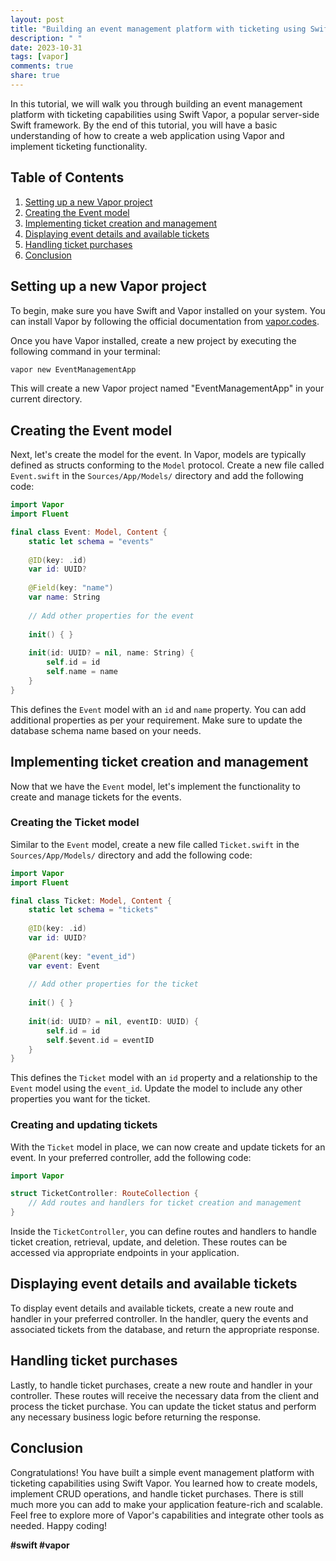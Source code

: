```yaml
---
layout: post
title: "Building an event management platform with ticketing using Swift Vapor"
description: " "
date: 2023-10-31
tags: [vapor]
comments: true
share: true
---
```


In this tutorial, we will walk you through building an event management platform with ticketing capabilities using Swift Vapor, a popular server-side Swift framework. By the end of this tutorial, you will have a basic understanding of how to create a web application using Vapor and implement ticketing functionality.

## Table of Contents
1. [Setting up a new Vapor project](#setting-up-a-new-vapor-project)
2. [Creating the Event model](#creating-the-event-model)
3. [Implementing ticket creation and management](#implementing-ticket-creation-and-management)
4. [Displaying event details and available tickets](#displaying-event-details-and-available-tickets)
5. [Handling ticket purchases](#handling-ticket-purchases)
6. [Conclusion](#conclusion)

## Setting up a new Vapor project
To begin, make sure you have Swift and Vapor installed on your system. You can install Vapor by following the official documentation from [vapor.codes](https://vapor.codes/).

Once you have Vapor installed, create a new project by executing the following command in your terminal:

```bash
vapor new EventManagementApp
```

This will create a new Vapor project named "EventManagementApp" in your current directory.

## Creating the Event model
Next, let's create the model for the event. In Vapor, models are typically defined as structs conforming to the `Model` protocol. Create a new file called `Event.swift` in the `Sources/App/Models/` directory and add the following code:

```swift
import Vapor
import Fluent

final class Event: Model, Content {
    static let schema = "events"
    
    @ID(key: .id)
    var id: UUID?
    
    @Field(key: "name")
    var name: String
    
    // Add other properties for the event
    
    init() { }
    
    init(id: UUID? = nil, name: String) {
        self.id = id
        self.name = name
    }
}
```

This defines the `Event` model with an `id` and `name` property. You can add additional properties as per your requirement. Make sure to update the database schema name based on your needs.

## Implementing ticket creation and management
Now that we have the `Event` model, let's implement the functionality to create and manage tickets for the events.

### Creating the Ticket model
Similar to the `Event` model, create a new file called `Ticket.swift` in the `Sources/App/Models/` directory and add the following code:

```swift
import Vapor
import Fluent

final class Ticket: Model, Content {
    static let schema = "tickets"
    
    @ID(key: .id)
    var id: UUID?
    
    @Parent(key: "event_id")
    var event: Event
    
    // Add other properties for the ticket
    
    init() { }
    
    init(id: UUID? = nil, eventID: UUID) {
        self.id = id
        self.$event.id = eventID
    }
}
```

This defines the `Ticket` model with an `id` property and a relationship to the `Event` model using the `event_id`. Update the model to include any other properties you want for the ticket.

### Creating and updating tickets
With the `Ticket` model in place, we can now create and update tickets for an event. In your preferred controller, add the following code:

```swift
import Vapor

struct TicketController: RouteCollection {
    // Add routes and handlers for ticket creation and management
}
```

Inside the `TicketController`, you can define routes and handlers to handle ticket creation, retrieval, update, and deletion. These routes can be accessed via appropriate endpoints in your application.

## Displaying event details and available tickets
To display event details and available tickets, create a new route and handler in your preferred controller. In the handler, query the events and associated tickets from the database, and return the appropriate response.

## Handling ticket purchases
Lastly, to handle ticket purchases, create a new route and handler in your controller. These routes will receive the necessary data from the client and process the ticket purchase. You can update the ticket status and perform any necessary business logic before returning the response.

## Conclusion
Congratulations! You have built a simple event management platform with ticketing capabilities using Swift Vapor. You learned how to create models, implement CRUD operations, and handle ticket purchases. There is still much more you can add to make your application feature-rich and scalable. Feel free to explore more of Vapor's capabilities and integrate other tools as needed. Happy coding!

**#swift #vapor**